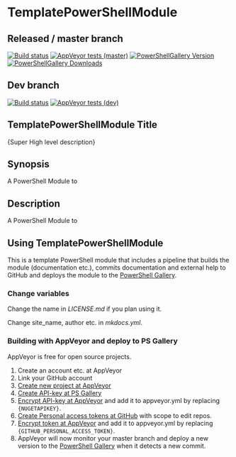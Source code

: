 # TemplatePowerShellModule

## Released / master branch

[![Build status](https://img.shields.io/appveyor/ci/SET_USERNAME/SET_REPONAME.svg?style=for-the-badge&logo=appveyor)](https://ci.appveyor.com/project/SET_USERNAME/SET_REPONAME)
[![AppVeyor tests (master)](https://img.shields.io/appveyor/tests/SET_USERNAME/SET_REPONAME.svg?style=for-the-badge&logo=appveyor)](https://ci.appveyor.com/project/SET_USERNAME/SET_REPONAME/build/tests)
[![PowerShellGallery Version](https://img.shields.io/powershellgallery/v/SET_REPONAME.svg?style=for-the-badge)](https://www.powershellgallery.com/packages/SET_REPONAME)
[![PowerShellGallery Downloads](https://img.shields.io/powershellgallery/dt/SET_REPONAME.svg?style=for-the-badge)](https://www.powershellgallery.com/packages/SET_REPONAME)

## Dev branch

[![Build status](https://img.shields.io/appveyor/ci/SET_USERNAME/SET_REPONAME/dev.svg?style=for-the-badge&logo=appveyor)](https://ci.appveyor.com/project/SET_USERNAME/SET_REPONAME)
[![AppVeyor tests (dev)](https://img.shields.io/appveyor/tests/SET_USERNAME/SET_REPONAME/dev.svg?style=for-the-badge&logo=appveyor)](https://ci.appveyor.com/project/SET_USERNAME/SET_REPONAME/build/tests)

## TemplatePowerShellModule Title

{Super High level description}

## Synopsis

A PowerShell Module to

## Description

A PowerShell Module to

## Using TemplatePowerShellModule

This is a template PowerShell module that includes a pipeline that builds the
module (documentation etc.), commits documentation and external help to GitHub
and deploys the module to the [PowerShell Gallery](https://www.powershellgallery.com).

### Change variables

Change the name in *LICENSE.md* if you plan using it.

Change site_name, author etc. in *mkdocs.yml*.

### Building with AppVeyor and deploy to PS Gallery

AppVeyor is free for open source projects.

1. Create an account etc. at AppVeyor
2. Link your GitHub account
3. [Create new project at AppVeyor](https://ci.appveyor.com/projects)
4. [Create API-key at PS Gallery](https://www.powershellgallery.com/account/apikeys)
5. [Encrypt API-key at AppVeyor](https://ci.appveyor.com/tools/encrypt)
and add it to appveyor.yml by replacing `{NUGETAPIKEY}`.
6. [Create Personal access tokens at GitHub](https://github.com/settings/tokens)
with scope to edit repos.
7. [Encrypt token at AppVeyor](https://ci.appveyor.com/tools/encrypt)
and add it to appveyor.yml by replacing `{GITHUB_PERSONAL_ACCESS_TOKEN}`.
8. AppVeyor will now monitor your master branch and deploy a new version to
the [PowerShell Gallery](https://www.powershellgallery.com)
when it detects a new commit.
